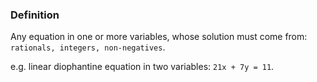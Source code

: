 

### Definition

Any equation in one or more variables, whose solution must come from:
`rationals, integers, non-negatives`.

e.g. linear diophantine equation in two variables:
`21x + 7y = 11`.

